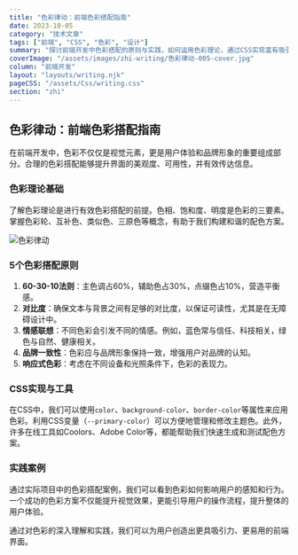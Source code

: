 ```yaml
---
title: "色彩律动：前端色彩搭配指南"
date: 2023-10-05
category: "技术文章"
tags: ["前端", "CSS", "色彩", "设计"]
summary: "探讨前端开发中色彩搭配的原则与实践，如何运用色彩理论，通过CSS实现富有吸引力且用户友好的界面设计。"
coverImage: "/assets/images/zhi-writing/色彩律动-005-cover.jpg"
column: "前端开发"
layout: "layouts/writing.njk"
pageCSS: "/assets/Css/writing.css"
section: "zhi"
---
```


## 色彩律动：前端色彩搭配指南

在前端开发中，色彩不仅仅是视觉元素，更是用户体验和品牌形象的重要组成部分。合理的色彩搭配能够提升界面的美观度、可用性，并有效传达信息。

### 色彩理论基础

了解色彩理论是进行有效色彩搭配的前提。色相、饱和度、明度是色彩的三要素。掌握色彩轮、互补色、类似色、三原色等概念，有助于我们构建和谐的配色方案。

![色彩律动](/assets/images/zhi-writing/色彩律动-005-cover.jpg)

### 5个色彩搭配原则

1. **60-30-10法则**：主色调占60%，辅助色占30%，点缀色占10%，营造平衡感。
2. **对比度**：确保文本与背景之间有足够的对比度，以保证可读性，尤其是在无障碍设计中。
3. **情感联想**：不同色彩会引发不同的情感。例如，蓝色常与信任、科技相关，绿色与自然、健康相关。
4. **品牌一致性**：色彩应与品牌形象保持一致，增强用户对品牌的认知。
5. **响应式色彩**：考虑在不同设备和光照条件下，色彩的表现力。

### CSS实现与工具

在CSS中，我们可以使用`color`、`background-color`、`border-color`等属性来应用色彩。利用CSS变量（`--primary-color`）可以方便地管理和修改主题色。此外，许多在线工具如Coolors、Adobe Color等，都能帮助我们快速生成和测试配色方案。

### 实践案例

通过实际项目中的色彩搭配案例，我们可以看到色彩如何影响用户的感知和行为。一个成功的色彩方案不仅能提升视觉效果，更能引导用户的操作流程，提升整体的用户体验。

通过对色彩的深入理解和实践，我们可以为用户创造出更具吸引力、更易用的前端界面。
